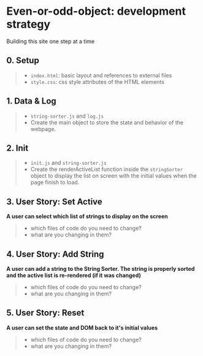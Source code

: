# Even-or-odd-object: development strategy

Building this site one step at a time

## 0. Setup

> * `index.html`: basic layout and references to external files
> * `style.css`: css style attributes of the HTML elements

## 1. Data & Log

> * `string-sorter.js` and `log.js`
> * Create the main object to store the state and behavior of the webpage.

## 2. Init

> * `init.js` and `string-sorter.js`
> * Create the renderActiveList function inside the `stringSorter` object to display the list on screen with the initial values when the page finish to load.

## 3. User Story: Set Active

__A user can select which list of strings to display on the screen__

> * which files of code do you need to change?
> * what are you changing in them?

## 4. User Story: Add String

__A user can add a string to the String Sorter. The string is properly sorted and the active list is re-rendered (if it was changed)__

> * which files of code do you need to change?
> * what are you changing in them?

## 5. User Story: Reset

__A user can set the state and DOM back to it's initial values__

> * which files of code do you need to change?
> * what are you changing in them?
